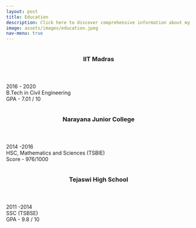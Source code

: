 ```yaml
---
layout: post
title: Education
description: Click here to discover comprehensive information about my educational background.
image: assets/images/education.jpeg
nav-menu: true
---
```

<div id="main">

<!-- Two -->
<section id="two" class="spotlights">
	<section>
		<a class="image">
			<img src="{% link assets/images/iitmadras.jpeg %}" alt="" data-position="center center" />
		</a>
		<div class="content">
			<div class="inner">
				<header class="major">
					<h3>IIT Madras</h3>
				</header>
				<p>
                2016 - 2020 <br>
                B.Tech in Civil Engineering <br>
                GPA - 7.01 / 10 <br>
                </p>
			</div>
		</div>
	</section>
	<section>
   		<a class="image">
			<img src="{% link assets/images/narayana.jpeg %}" alt="" data-position="top center" />
		</a>
		<div class="content">
			<div class="inner">
				<header class="major">
					<h3>Narayana Junior College</h3>
				</header>
				<p>
                2014 -2016 <br>
                HSC, Mathematics and Sciences (TSBIE) <br>
                Score - 976/1000 <br>
                </p>
			</div>
		</div>
	</section>
    <section>
		<a class="image">
			<img src="{% link assets/images/tejaswi.jpeg %}" alt="" data-position="top center" />
		</a>
		<div class="content">
			<div class="inner">
				<header class="major">
					<h3>Tejaswi High School</h3>
				</header>
				<p>
                2011 -2014 <br>
                SSC (TSBSE)  <br>
                GPA - 9.8 / 10 <br>
                </p>
			</div>
		</div>
	</section>
</section>

</div>
